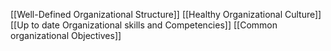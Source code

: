 [[Well-Defined Organizational Structure]]
[[Healthy Organizational Culture]]
[[Up to date Organizational skills and Competencies]]
[[Common organizational Objectives]]
